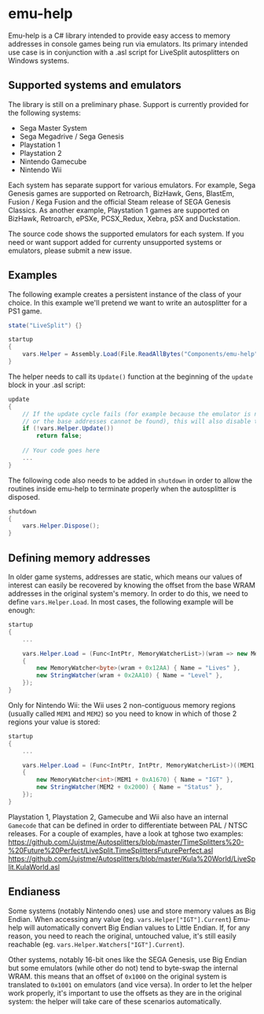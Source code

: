 # emu-help

Emu-help is a C# library intended to provide easy access to memory addresses in console games being run via emulators.
Its primary intended use case is in conjunction with a .asl script for LiveSplit autosplitters on Windows systems.

## Supported systems and emulators

The library is still on a preliminary phase. Support is currently provided for the following systems:
- Sega Master System
- Sega Megadrive / Sega Genesis
- Playstation 1
- Playstation 2
- Nintendo Gamecube
- Nintendo Wii

Each system has separate support for various emulators. For example, Sega Genesis games are supported on Retroarch, BizHawk, Gens, BlastEm, Fusion / Kega Fusion and the official Steam release of SEGA Genesis Classics. As another example, Playstation 1 games are supported on BizHawk, Retroarch, ePSXe, PCSX_Redux, Xebra, pSX and Duckstation.

The source code shows the supported emulators for each system. If you need or want support added for currenty unsupported systems or emulators, please submit a new issue.

## Examples

The following example creates a persistent instance of the class of your choice. In this example we'll pretend we want to write an autosplitter for a PS1 game.

```cs
state("LiveSplit") {}

startup
{
    vars.Helper = Assembly.Load(File.ReadAllBytes("Components/emu-help")).CreateInstance("PS1");
}
```

The helper needs to call its `Update()` function at the beginning of the `update` block in your .asl script:

```cs
update
{
    // If the update cycle fails (for example because the emulator is not supported
    // or the base addresses cannot be found), this will also disable the autosplitter.
    if (!vars.Helper.Update())
        return false;
    
    // Your code goes here
    ...
}
```

The following code also needs to be added in `shutdown` in order to allow the routines inside emu-help to terminate properly when the autosplitter is disposed.

```cs
shutdown
{
    vars.Helper.Dispose();
}
```

## Defining memory addresses

In older game systems, addresses are static, which means our values of interest can easily be recovered by knowing the offset from the base WRAM addresses in the original system's memory. In order to do this, we need to define `vars.Helper.Load`.
In most cases, the following example will be enough:

```cs
startup
{
    ...

    vars.Helper.Load = (Func<IntPtr, MemoryWatcherList>)(wram => new MemoryWatcherList
    {
        new MemoryWatcher<byte>(wram + 0x12AA) { Name = "Lives" },
        new StringWatcher(wram + 0x2AA10) { Name = "Level" },
    });
}
```

Only for Nintendo Wii: the Wii uses 2 non-contiguous memory regions (usually called `MEM1` and `MEM2`) so you need to know in which of those 2 regions your value is stored:

```cs
startup
{
    ...

    vars.Helper.Load = (Func<IntPtr, IntPtr, MemoryWatcherList>)((MEM1, MEM2) => new MemoryWatcherList
    {
        new MemoryWatcher<int>(MEM1 + 0xA1670) { Name = "IGT" },
        new StringWatcher(MEM2 + 0x2000) { Name = "Status" },
    });
}
```

Playstation 1, Playstation 2, Gamecube and Wii also have an internal `Gamecode` that can be defined in order to differentiate between PAL / NTSC releases. For a couple of examples, have a look at tghose two examples:
https://github.com/Jujstme/Autosplitters/blob/master/TimeSplitters%20-%20Future%20Perfect/LiveSplit.TimeSplittersFuturePerfect.asl
https://github.com/Jujstme/Autosplitters/blob/master/Kula%20World/LiveSplit.KulaWorld.asl

## Endianess

Some systems (notably Nintendo ones) use and store memory values as Big Endian. When accessing any value (eg. `vars.Helper["IGT"].Current`) Emu-help will automatically convert Big Endian values to Little Endian.
If, for any reason, you need to reach the original, untouched value, it's still easily reachable (eg. `vars.Helper.Watchers["IGT"].Current`).

Other systems, notably 16-bit ones like the SEGA Genesis, use Big Endian but some emulators (while other do not) tend to byte-swap the internal WRAM. this means that an offset of `0x1000` on the original system is translated to `0x1001` on emulators (and vice versa). In order to let the helper work properly, it's important to use the offsets as they are in the original system: the helper will take care of these scenarios automatically.
